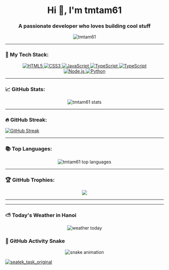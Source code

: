 <h1 align="center">Hi 👋, I'm tmtam61</h1>
<h3 align="center">A passionate developer who loves building cool stuff</h3>

<p align="center">
  <img src="https://komarev.com/ghpvc/?username=tmtam61&label=Profile%20views&color=0e75b6&style=flat" alt="tmtam61" />
</p>

---

### 🧰 My Tech Stack:

<p align="center">

  <!-- Frontend -->
  <a href="https://developer.mozilla.org/en-US/docs/Web/HTML" target="_blank">
    <img src="https://img.shields.io/badge/HTML5-E34F26?style=for-the-badge&logo=html5&logoColor=white" alt="HTML5"/>
  </a>
  <a href="https://developer.mozilla.org/en-US/docs/Web/CSS" target="_blank">
    <img src="https://img.shields.io/badge/CSS3-1572B6?style=for-the-badge&logo=css3&logoColor=white" alt="CSS3"/>
  </a>
  <a href="https://developer.mozilla.org/en-US/docs/Web/JavaScript" target="_blank">
    <img src="https://img.shields.io/badge/JavaScript-F7DF1E?style=for-the-badge&logo=javascript&logoColor=black" alt="JavaScript"/>
  </a>
  <a href="https://www.typescriptlang.org/" target="_blank">
    <img src="https://img.shields.io/badge/TypeScript-3178C6?style=for-the-badge&logo=typescript&logoColor=white" alt="TypeScript"/>
  </a>
    <a href="https://www.typescriptlang.org/" target="_blank">
    <img src="https://img.shields.io/badge/TypeScript-3178C6?style=for-the-badge&logo=typescript&logoColor=white" alt="TypeScript"/>
  </a>

  <br/>

  <!-- Backend -->
  <a href="https://nodejs.org/" target="_blank">
    <img src="https://img.shields.io/badge/Node.js-339933?style=for-the-badge&logo=node.js&logoColor=white" alt="Node.js"/>
  </a>

  <!-- Programming Languages -->
  <a href="https://www.python.org/" target="_blank">
    <img src="https://img.shields.io/badge/Python-3776AB?style=for-the-badge&logo=python&logoColor=white" alt="Python"/>
  </a>

</p>


---

### 📈 GitHub Stats:

<p align="center">
  <img src="https://github-readme-stats.vercel.app/api?username=tmtam61&show_icons=true&theme=radical" alt="tmtam61 stats" />
</p>

---

### 🔥 GitHub Streak:

<a href="https://git.io/streak-stats"><img src="https://streak-stats.demolab.com?user=Tr%C3%ACnh%20Minh%20T%C3%A2m&theme=dark&hide_border=true&border_radius=4&short_numbers=true" alt="GitHub Streak" /></a>

---

### 📚 Top Languages:

<p align="center">
  <img src="https://github-readme-stats.vercel.app/api/top-langs/?username=tmtam61&layout=compact&theme=radical" alt="tmtam61 top languages" />
</p>

---

### 🏆 GitHub Trophies:

<p align="center">
  <img src="https://github-profile-trophy.vercel.app/?username=tmtam61&theme=radical&no-frame=true&row=1&column=6" />
</p>

---
---

### ⛅️ Today's Weather in Hanoi

<p align="center">
  <img src="https://github.com/tmtam61/tmtam61/blob/output/weather.svg" alt="weather today" />
</p>


### 🐍 GitHub Activity Snake
<p align="center">
  <img src="https://raw.githubusercontent.com/tmtam61/tmtam61/output/github-contribution-grid-snake.svg" alt="snake animation" />
</p>

[![seatek_task_original](https://github-readme-stats.vercel.app/api/pin/?username=tmtam61&repo=seatek_task_original)](https://github.com/tmtam61/seatek_task_original)

